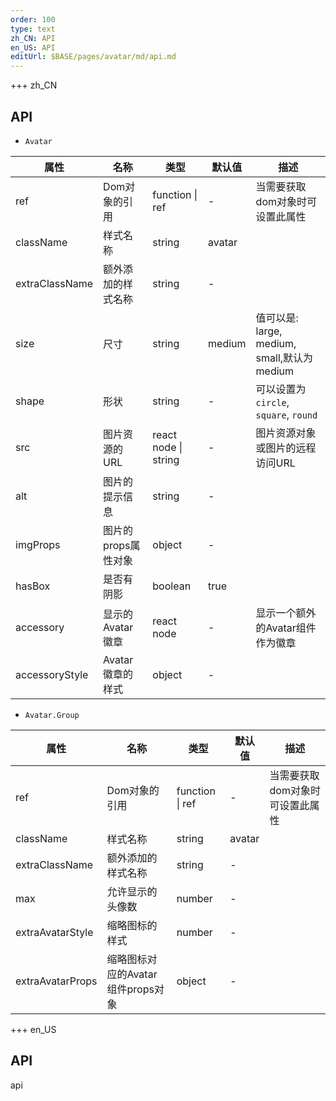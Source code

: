 ```yaml
---   
order: 100 
type: text 
zh_CN: API 
en_US: API 
editUrl: $BASE/pages/avatar/md/api.md
---      
```


+++ zh_CN
## API

- <Code>Avatar</Code>

| 属性 | 名称 | 类型 | 默认值 | 描述 |
| --- | --- | --- | --- | --- |
| ref | Dom对象的引用 | function \| ref | - | 当需要获取dom对象时可设置此属性 |
| className | 样式名称 | string | avatar |  |
| extraClassName | 额外添加的样式名称 | string | - |  |
| size | 尺寸 | string | medium | 值可以是: large, medium, small,默认为medium |
| shape | 形状 | string | - | 可以设置为<Code>circle</Code>, <Code>square</Code>, <Code>round</Code>  |
| src | 图片资源的URL  | react node \| string | - | 图片资源对象或图片的远程访问URL  |
| alt | 图片的提示信息  | string | - |   |
| imgProps | 图片的props属性对象  | object | - |   |
| hasBox | 是否有阴影  | boolean | true |   |
| accessory | 显示的Avatar徽章  | react node | - | 显示一个额外的Avatar组件作为徽章   |
| accessoryStyle | Avatar徽章的样式  | object | - |   |

- <Code>Avatar.Group</Code>

| 属性 | 名称 | 类型 | 默认值 | 描述 |
| --- | --- | --- | --- | --- |
| ref | Dom对象的引用 | function \| ref | - | 当需要获取dom对象时可设置此属性 |
| className | 样式名称 | string | avatar |  |
| extraClassName | 额外添加的样式名称 | string | - |  |
| max | 允许显示的头像数 | number | - |  |
| extraAvatarStyle | 缩略图标的样式 | number | - |  |
| extraAvatarProps | 缩略图标对应的Avatar组件props对象 | object | - |  |


+++ en_US

## API

api
